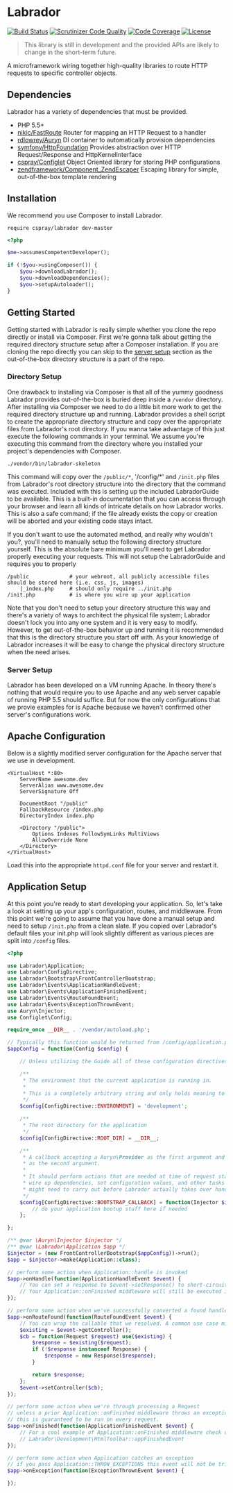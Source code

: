 # Labrador

[![Build Status](https://travis-ci.org/cspray/labrador.svg?branch=master)](https://travis-ci.org/cspray/labrador.svg?branch=master)
[![Scrutinizer Code Quality](https://scrutinizer-ci.com/g/cspray/labrador/badges/quality-score.png?b=master)](https://scrutinizer-ci.com/g/cspray/labrador/?branch=master)
[![Code Coverage](https://scrutinizer-ci.com/g/cspray/labrador/badges/coverage.png?b=master)](https://scrutinizer-ci.com/g/cspray/labrador/?branch=master)
[![License](https://poser.pugx.org/cspray/labrador/license.png)](https://packagist.org/packages/cspray/labrador)

> This library is still in development and the provided APIs are likely to change in the short-term future.

A microframework wiring together high-quality libraries to route HTTP requests to specific controller objects.

## Dependencies

Labrador has a variety of dependencies that must be provided.

- PHP 5.5+
- [nikic/FastRoute](https://github.com/nikic/FastRoute) Router for mapping an HTTP Request to a handler
- [rdlowrey/Auryn](https://github.com/rdlowrey/Auryn) DI container to automatically provision dependencies
- [symfony/HttpFoundation](https://github.com/symfony/HttpFoundation) Provides abstraction over HTTP Request/Response and HttpKernelInterface
- [cspray/Configlet](https://github.com/cspray/Configlet) Object Oriented library for storing PHP configurations
- [zendframework/Component_ZendEscaper](https://github.com/zendframework/Component_ZendEscaper) Escaping library for simple, out-of-the-box template rendering

## Installation

We recommend you use Composer to install Labrador.

`require cspray/labrador dev-master`

```php
<?php

$me->assumesCompetentDeveloper();

if (!$you->usingComposer()) {
    $you->downloadLabrador();
    $you->downloadDependencies();
    $you->setupAutoloader();
}
```

## Getting Started

Getting started with Labrador is really simple whether you clone the repo directly or install via Composer. First we're gonna talk about getting the required directory structure setup after a Composer installation. If you are cloning the repo directly you can skip to the [server setup]() section as the out-of-the-box directory structure is a part of the repo.

### Directory Setup

One drawback to installing via Composer is that all of the yummy goodness Labrador provides out-of-the-box is buried deep inside a `/vendor` directory. After installing via Composer we need to do a little bit more work to get the required directory structure up and running. Labrador provides a shell script to create the appropriate directory structure and copy over the appropriate files from Labrador's root directory. If you wanna take advantage of this just execute the following commands in your terminal. We assume you're executing this command from the directory where you installed your project's dependencies with Composer.

```plain
./vendor/bin/labrador-skeleton
```

This command will copy over the `/public/*`, '/config/*' and `/init.php` files from Labrador's root directory structure into the directory that the command was executed. Included with this is setting up the included LabradorGuide to be available. This is a built-in documentation that you can access through your browser and learn all kinds of intricate details on how Labrador works. This is also a safe command; if the file already exists the copy or creation will be aborted and your existing code stays intact.

If you don't want to use the automated method, and really why wouldn't you?, you'll need to manually setup the following directory structure yourself. This is the absolute bare minimum you'll need to get Labrador properly executing your requests. This will not setup the LabradorGuide and requires you to properly

```plain
/public             # your webroot, all publicly accessible files should be stored here (i.e. css, js, images)
    |_index.php     # should only require ../init.php
/init.php           # is where you wire up your application
```

Note that you don't need to setup your directory structure this way and there's a variety of ways to architect the physical file system; Labrador doesn't lock you into any one system and it is very easy to modify. However, to get out-of-the-box behavior up and running it is recommended that this is the directory structure you start off with. As your knowledge of Labrador increases it will be easy to change the physical directory structure when the need arises.

### Server Setup

Labrador has been developed on a VM running Apache. In theory there's nothing that would require you to use Apache and any web server capable of running PHP 5.5 should suffice. But for now the only configurations that we provie examples for is Apache because we haven't confirmed other server's configurations work.

## Apache Configuration

Below is a slightly modified server configuration for the Apache server that we use in development.

```plain
<VirtualHost *:80>
    ServerName awesome.dev
    ServerAlias www.awesome.dev
    ServerSignature Off

    DocumentRoot "/public"
    FallbackResource /index.php
    DirectoryIndex index.php

    <Directory "/public">
        Options Indexes FollowSymLinks MultiViews
        AllowOverride None
    </Directory>
</VirtualHost>
```

Load this into the appropriate `httpd.conf` file for your server and restart it.

## Application Setup

At this point you're ready to start developing your application. So, let's take a look at setting up your app's configuration, routes, and middleware. From this point we're going to assume that you have done a manual setup and need to setup `/init.php` from a clean slate. If you copied over Labrador's default files your init.php will look slightly different as various pieces are split into `/config` files.

```php
<?php

use Labrador\Application;
use Labrador\ConfigDirective;
use Labrador\Bootstrap\FrontControllerBootstrap;
use Labrador\Events\ApplicationHandleEvent;
use Labrador\Events\ApplicationFinishedEvent;
use Labrador\Events\RouteFoundEvent;
use Labrador\Events\ExceptionThrownEvent;
use Auryn\Injector;
use Configlet\Config;

require_once __DIR__ . '/vendor/autoload.php';

// Typically this function would be returned from /config/application.php
$appConfig = function(Config $config) {

    // Unless utilizing the Guide all of these configuration directives are optional

    /**
     * The environment that the current application is running in.
     *
     * This is a completely arbitrary string and only holds meaning to your application.
     */
    $config[ConfigDirective::ENVIRONMENT] = 'development';

    /**
     * The root directory for the application
     */
    $config[ConfigDirective::ROOT_DIR] = __DIR__;

    /**
     * A callback accepting a Auryn\Provider as the first argument and a Configlet\Config
     * as the second argument.
     *
     * It should perform actions that are needed at time of request startup including
     * wire up dependencies, set configuration values, and other tasks your application
     * might need to carry out before Labrador actually takes over handling the Request.
     */
    $config[ConfigDirective::BOOTSTRAP_CALLBACK] = function(Injector $injector, Config $config) {
        // do your application bootup stuff here if needed
    };

};

/** @var \Auryn\Injector $injector */
/** @var \Labrador\Application $app */
$injector = (new FrontControllerBootstrap($appConfig))->run();
$app = $injector->make(Application::class);

// perform some action when Application::handle is invoked
$app->onHandle(function(ApplicationHandleEvent $event) {
    // You can set a response to $event->setResponse() to short-circuit processing and return early
    // Your Application::onFinished middleware will still be executed if you short-circuit
});

// perform some action when we've successfully converted a found handler into a callable
$app->onRouteFound(function(RouteFoundEvent $event) {
    // You can wrap the callable that we resolved. A common use case might be allowing controllers to return strings
    $existing = $event->getController();
    $cb = function(Request $request) use($existing) {
        $response = $existing($request);
        if (!$response instanceof Response) {
            $response = new Response($response);
        }

        return $response;
    };
    $event->setController($cb);
});

// perform some action when we're through processing a Request
// unless a prior Application::onFinished middleware throws an exception
// this is guaranteed to be run on every request.
$app->onFinished(function(ApplicationFinishedEvent $event) {
    // For a cool example of Application::onFinished middleware check out
    // Labrador\Development\HtmlToolbar::appFinishedEvent
});

// perform some action when Application catches an exception
// if you pass Application::THROW_EXCEPTIONS this event will not be triggered
$app->onException(function(ExceptionThrownEvent $event) {

});



```


